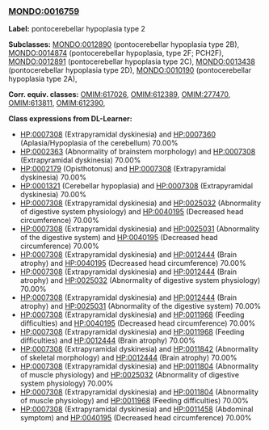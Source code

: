 
### [MONDO:0016759](http://purl.obolibrary.org/obo/MONDO_0016759)
**Label:** pontocerebellar hypoplasia type 2

**Subclasses:** [MONDO:0012890](http://purl.obolibrary.org/obo/MONDO_0012890) (pontocerebellar hypoplasia type 2B), [MONDO:0014874](http://purl.obolibrary.org/obo/MONDO_0014874) (pontocerebellar hypoplasia, type 2F; PCH2F), [MONDO:0012891](http://purl.obolibrary.org/obo/MONDO_0012891) (pontocerebellar hypoplasia type 2C), [MONDO:0013438](http://purl.obolibrary.org/obo/MONDO_0013438) (pontocerebellar hypoplasia type 2D), [MONDO:0010190](http://purl.obolibrary.org/obo/MONDO_0010190) (pontocerebellar hypoplasia type 2A), 

**Corr. equiv. classes:** [OMIM:617026](http://purl.obolibrary.org/obo/OMIM_617026), [OMIM:612389](http://purl.obolibrary.org/obo/OMIM_612389), [OMIM:277470](http://purl.obolibrary.org/obo/OMIM_277470), [OMIM:613811](http://purl.obolibrary.org/obo/OMIM_613811), [OMIM:612390](http://purl.obolibrary.org/obo/OMIM_612390), 

**Class expressions from DL-Learner:**

- [HP:0007308](http://purl.obolibrary.org/obo/HP_0007308) (Extrapyramidal dyskinesia) and [HP:0007360](http://purl.obolibrary.org/obo/HP_0007360) (Aplasia/Hypoplasia of the cerebellum) 70.00%
- [HP:0002363](http://purl.obolibrary.org/obo/HP_0002363) (Abnormality of brainstem morphology) and [HP:0007308](http://purl.obolibrary.org/obo/HP_0007308) (Extrapyramidal dyskinesia) 70.00%
- [HP:0002179](http://purl.obolibrary.org/obo/HP_0002179) (Opisthotonus) and [HP:0007308](http://purl.obolibrary.org/obo/HP_0007308) (Extrapyramidal dyskinesia) 70.00%
- [HP:0001321](http://purl.obolibrary.org/obo/HP_0001321) (Cerebellar hypoplasia) and [HP:0007308](http://purl.obolibrary.org/obo/HP_0007308) (Extrapyramidal dyskinesia) 70.00%
- [HP:0007308](http://purl.obolibrary.org/obo/HP_0007308) (Extrapyramidal dyskinesia) and [HP:0025032](http://purl.obolibrary.org/obo/HP_0025032) (Abnormality of digestive system physiology) and [HP:0040195](http://purl.obolibrary.org/obo/HP_0040195) (Decreased head circumference) 70.00%
- [HP:0007308](http://purl.obolibrary.org/obo/HP_0007308) (Extrapyramidal dyskinesia) and [HP:0025031](http://purl.obolibrary.org/obo/HP_0025031) (Abnormality of the digestive system) and [HP:0040195](http://purl.obolibrary.org/obo/HP_0040195) (Decreased head circumference) 70.00%
- [HP:0007308](http://purl.obolibrary.org/obo/HP_0007308) (Extrapyramidal dyskinesia) and [HP:0012444](http://purl.obolibrary.org/obo/HP_0012444) (Brain atrophy) and [HP:0040195](http://purl.obolibrary.org/obo/HP_0040195) (Decreased head circumference) 70.00%
- [HP:0007308](http://purl.obolibrary.org/obo/HP_0007308) (Extrapyramidal dyskinesia) and [HP:0012444](http://purl.obolibrary.org/obo/HP_0012444) (Brain atrophy) and [HP:0025032](http://purl.obolibrary.org/obo/HP_0025032) (Abnormality of digestive system physiology) 70.00%
- [HP:0007308](http://purl.obolibrary.org/obo/HP_0007308) (Extrapyramidal dyskinesia) and [HP:0012444](http://purl.obolibrary.org/obo/HP_0012444) (Brain atrophy) and [HP:0025031](http://purl.obolibrary.org/obo/HP_0025031) (Abnormality of the digestive system) 70.00%
- [HP:0007308](http://purl.obolibrary.org/obo/HP_0007308) (Extrapyramidal dyskinesia) and [HP:0011968](http://purl.obolibrary.org/obo/HP_0011968) (Feeding difficulties) and [HP:0040195](http://purl.obolibrary.org/obo/HP_0040195) (Decreased head circumference) 70.00%
- [HP:0007308](http://purl.obolibrary.org/obo/HP_0007308) (Extrapyramidal dyskinesia) and [HP:0011968](http://purl.obolibrary.org/obo/HP_0011968) (Feeding difficulties) and [HP:0012444](http://purl.obolibrary.org/obo/HP_0012444) (Brain atrophy) 70.00%
- [HP:0007308](http://purl.obolibrary.org/obo/HP_0007308) (Extrapyramidal dyskinesia) and [HP:0011842](http://purl.obolibrary.org/obo/HP_0011842) (Abnormality of skeletal morphology) and [HP:0012444](http://purl.obolibrary.org/obo/HP_0012444) (Brain atrophy) 70.00%
- [HP:0007308](http://purl.obolibrary.org/obo/HP_0007308) (Extrapyramidal dyskinesia) and [HP:0011804](http://purl.obolibrary.org/obo/HP_0011804) (Abnormality of muscle physiology) and [HP:0025032](http://purl.obolibrary.org/obo/HP_0025032) (Abnormality of digestive system physiology) 70.00%
- [HP:0007308](http://purl.obolibrary.org/obo/HP_0007308) (Extrapyramidal dyskinesia) and [HP:0011804](http://purl.obolibrary.org/obo/HP_0011804) (Abnormality of muscle physiology) and [HP:0011968](http://purl.obolibrary.org/obo/HP_0011968) (Feeding difficulties) 70.00%
- [HP:0007308](http://purl.obolibrary.org/obo/HP_0007308) (Extrapyramidal dyskinesia) and [HP:0011458](http://purl.obolibrary.org/obo/HP_0011458) (Abdominal symptom) and [HP:0040195](http://purl.obolibrary.org/obo/HP_0040195) (Decreased head circumference) 70.00%


